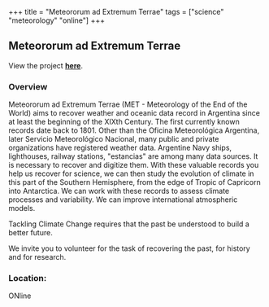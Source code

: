 +++
title = "Meteororum ad Extremum Terrae"
tags = ["science" "meteorology" "online"]
+++

## Meteororum ad Extremum Terrae

View the project [**here**](https://www.zooniverse.org/projects/acre-ar/meteororum-ad-extremum-terrae).

### Overview

Meteororum ad Extremum Terrae (MET - Meteorology of the End of the World) aims to recover weather and oceanic data record in Argentina since at least the beginning of the XIXth Century. The first currently known records date back to 1801. Other than the Oficina Meteorológica Argentina, later Servicio Meteorológico Nacional, many public and private organizations have registered weather data. Argentine Navy ships, lighthouses, railway stations, "estancias" are among many data sources. It is necessary to recover and digitize them. With these valuable records you help us recover for science, we can then study the evolution of climate in this part of the Southern Hemisphere, from the edge of Tropic of Capricorn into Antarctica. We can work with these records to assess climate processes and variability. We can improve international atmospheric models.

Tackling Climate Change requires that the past be understood to build a better future.

We invite you to volunteer for the task of recovering the past, for history and for research.

### Location:
ONline
